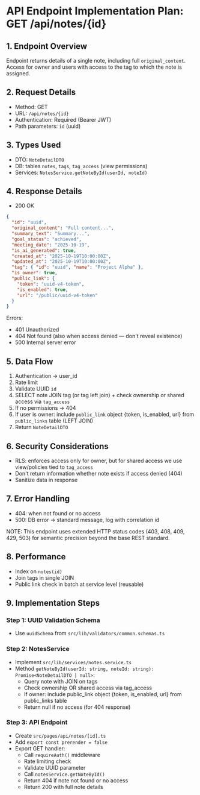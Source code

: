 # API Endpoint Implementation Plan: GET /api/notes/{id}

## 1. Endpoint Overview

Endpoint returns details of a single note, including full `original_content`. Access for owner and users with access to the tag to which the note is assigned.

## 2. Request Details

- Method: GET
- URL: `/api/notes/{id}`
- Authentication: Required (Bearer JWT)
- Path parameters: `id` (uuid)

## 3. Types Used

- DTO: `NoteDetailDTO`
- DB: tables `notes`, `tags`, `tag_access` (view permissions)
- Services: `NotesService.getNoteById(userId, noteId)`

## 4. Response Details

- 200 OK

```json
{
  "id": "uuid",
  "original_content": "Full content...",
  "summary_text": "Summary...",
  "goal_status": "achieved",
  "meeting_date": "2025-10-19",
  "is_ai_generated": true,
  "created_at": "2025-10-19T10:00:00Z",
  "updated_at": "2025-10-19T10:00:00Z",
  "tag": { "id": "uuid", "name": "Project Alpha" },
  "is_owner": true,
  "public_link": {
    "token": "uuid-v4-token",
    "is_enabled": true,
    "url": "/public/uuid-v4-token"
  }
}
```

Errors:

- 401 Unauthorized
- 404 Not found (also when access denied — don't reveal existence)
- 500 Internal server error

## 5. Data Flow

1. Authentication → user_id
2. Rate limit
3. Validate UUID `id`
4. SELECT note JOIN tag (or tag left join) + check ownership or shared access via `tag_access`
5. If no permissions → 404
6. If user is owner: include `public_link` object {token, is_enabled, url} from `public_links` table (LEFT JOIN)
7. Return `NoteDetailDTO`

## 6. Security Considerations

- RLS: enforces access only for owner, but for shared access we use view/policies tied to `tag_access`
- Don't return information whether note exists if access denied (404)
- Sanitize data in response

## 7. Error Handling

- 404: when not found or no access
- 500: DB error → standard message, log with correlation id

NOTE: This endpoint uses extended HTTP status codes (403, 408, 409, 429, 503) for semantic precision beyond the base REST standard.

## 8. Performance

- Index on `notes(id)`
- Join tags in single JOIN
- Public link check in batch at service level (reusable)

## 9. Implementation Steps

### Step 1: UUID Validation Schema

- Use `uuidSchema` from `src/lib/validators/common.schemas.ts`

### Step 2: NotesService

- Implement `src/lib/services/notes.service.ts`
- Method `getNoteById(userId: string, noteId: string): Promise<NoteDetailDTO | null>`:
  - Query note with JOIN on tags
  - Check ownership OR shared access via tag_access
  - If owner: include public_link object {token, is_enabled, url} from public_links table
  - Return null if no access (for 404 response)

### Step 3: API Endpoint

- Create `src/pages/api/notes/[id].ts`
- Add `export const prerender = false`
- Export GET handler:
  - Call `requireAuth()` middleware
  - Rate limiting check
  - Validate UUID parameter
  - Call `notesService.getNoteById()`
  - Return 404 if note not found or no access
  - Return 200 with full note details
